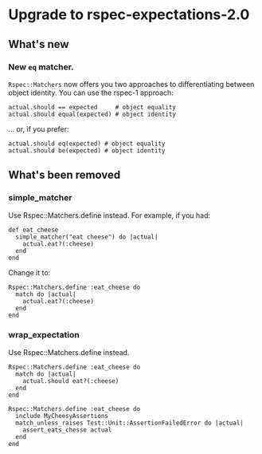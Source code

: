 # Upgrade to rspec-expectations-2.0

## What's new

### New `eq` matcher.

`Rspec::Matchers` now offers you two approaches to differentiating between
object identity. You can use the rspec-1 approach:

    actual.should == expected     # object equality
    actual.should equal(expected) # object identity

... or, if you prefer:

    actual.should eq(expected) # object equality
    actual.should be(expected) # object identity

## What's been removed

### simple_matcher

Use Rspec::Matchers.define instead. For example, if you had:

    def eat_cheese
      simple_matcher("eat cheese") do |actual|
        actual.eat?(:cheese)
      end
    end

Change it to:

    Rspec::Matchers.define :eat_cheese do
      match do |actual|
        actual.eat?(:cheese)
      end
    end

### wrap_expectation

Use Rspec::Matchers.define instead.

    Rspec::Matchers.define :eat_cheese do
      match do |actual|
        actual.should eat?(:cheese)
      end
    end

    Rspec::Matchers.define :eat_cheese do
      include MyCheesyAssertions
      match_unless_raises Test::Unit::AssertionFailedError do |actual|
        assert_eats_chesse actual
      end
    end
